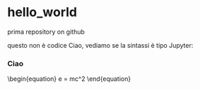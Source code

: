 # hello_world
prima repository on github

questo non è codice
Ciao, vediamo se la sintassi è tipo Jupyter:
### Ciao
\begin{equation}
e = mc^2
\end{equation}
